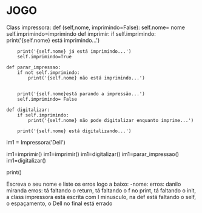 # JOGO
Class impressora:
    def (self,nome, imprimindo=False):
        self.nome= nome
        self.imprimindo=imprimindo
    def imprimir:
        if self.imprimindo:
            print('{self.nome} está imprimindo...')
            
        
        print('{self.nome} já está imprimindo...')
        self.imprimindo=True
        
    def parar_impressao:
        if not self.imprimindo:
            print('{self.nome} não está imprimindo...')
        
        
        print('{self.nome}está parando a impressão...')
        self.imprimindo= False
        
    def digitalizar:
        if self.imprimindo:
            print('{self.nome} não pode digitalizar enquanto imprime...')
            
        print('{self.nome} está digitalizando...')

im1 = Impressora('Dell')
      
im1=imprimir()
im1=imprimir()
im1=digitalizar()
im1=parar_impressao()
im1=digitalizar()

print()


Escreva o seu nome e liste os erros logo a baixo: 
-nome: erros:
danilo miranda
erros: tá faltando o return, tá faltando o f no print, tá faltando o init, a class impressora está escrita com I minusculo, na def está faltando o self, o espaçamento,  o Dell no final está errado
